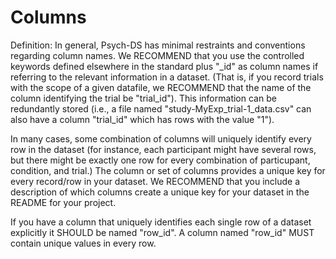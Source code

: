 # Columns

Definition: In general, Psych-DS has minimal restraints and conventions regarding column names. 
We RECOMMEND that you use the controlled keywords defined elsewhere in the standard plus "_id"
as column names if referring to the relevant information in a dataset. (That is, if you record trials
with the scope of a given datafile, we RECOMMEND that the name of the column identifying the trial
be "trial_id"). This information can be redundantly stored (i.e., a file named "study-MyExp_trial-1_data.csv"
can also have a column "trial_id" which has rows with the value "1").

In many cases, some combination of columns will uniquely identify every row in the dataset (for instance,
each participant might have several rows, but there might be exactly one row for every combination of 
particupant, condition, and trial.) The column or set of columns provides a unique key for every record/row in
your dataset. We RECOMMEND that you include a description of which columns create a unique key for your dataset
in the README for your project.

If you have a column that uniquely identifies each single row of a dataset explicitly it SHOULD be named
"row_id". A column named "row_id" MUST contain unique values in every row.
